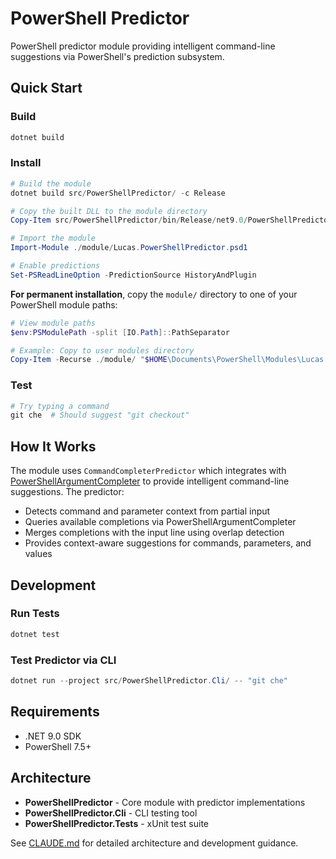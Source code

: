 # PowerShell Predictor

PowerShell predictor module providing intelligent command-line suggestions via PowerShell's prediction subsystem.

## Quick Start

### Build

```powershell
dotnet build
```

### Install

```powershell
# Build the module
dotnet build src/PowerShellPredictor/ -c Release

# Copy the built DLL to the module directory
Copy-Item src/PowerShellPredictor/bin/Release/net9.0/PowerShellPredictor.dll module/Lucas.PowerShellPredictor.dll

# Import the module
Import-Module ./module/Lucas.PowerShellPredictor.psd1

# Enable predictions
Set-PSReadLineOption -PredictionSource HistoryAndPlugin
```

**For permanent installation**, copy the `module/` directory to one of your PowerShell module paths:

```powershell
# View module paths
$env:PSModulePath -split [IO.Path]::PathSeparator

# Example: Copy to user modules directory
Copy-Item -Recurse ./module/ "$HOME\Documents\PowerShell\Modules\Lucas.PowerShellPredictor"
```

### Test

```powershell
# Try typing a command
git che  # Should suggest "git checkout"
```

## How It Works

The module uses `CommandCompleterPredictor` which integrates with [PowerShellArgumentCompleter](https://github.com/lucaspimentel/pwsh-argument-completer) to provide intelligent command-line suggestions. The predictor:
- Detects command and parameter context from partial input
- Queries available completions via PowerShellArgumentCompleter
- Merges completions with the input line using overlap detection
- Provides context-aware suggestions for commands, parameters, and values

## Development

### Run Tests

```powershell
dotnet test
```

### Test Predictor via CLI

```powershell
dotnet run --project src/PowerShellPredictor.Cli/ -- "git che"
```

## Requirements

- .NET 9.0 SDK
- PowerShell 7.5+

## Architecture

- **PowerShellPredictor** - Core module with predictor implementations
- **PowerShellPredictor.Cli** - CLI testing tool
- **PowerShellPredictor.Tests** - xUnit test suite

See [CLAUDE.md](CLAUDE.md) for detailed architecture and development guidance.

